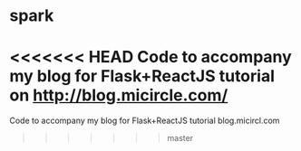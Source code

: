 # spark
<<<<<<< HEAD
Code to accompany my blog for Flask+ReactJS tutorial on http://blog.micircle.com/
=======
Code to accompany my blog for Flask+ReactJS tutorial
blog.micircl.com

>>>>>>> master
